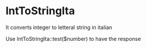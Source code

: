 # IntToStringIta
It converts integer to letteral string in italian

Use IntToStringIta::test($number) to have the response
